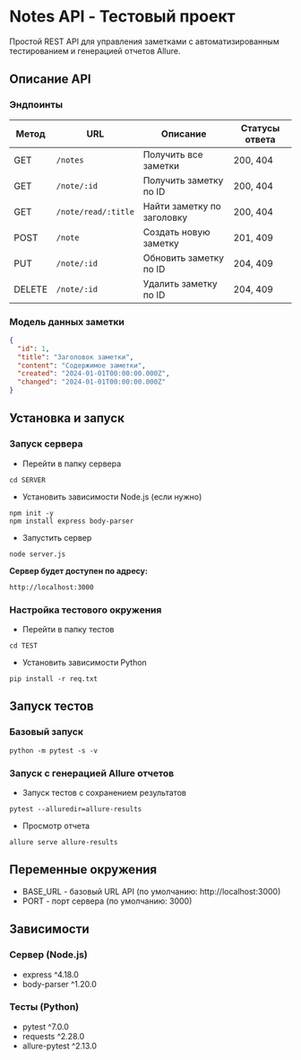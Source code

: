 # Notes API - Тестовый проект

Простой REST API для управления заметками с автоматизированным тестированием и генерацией отчетов Allure.

## Описание API

### Эндпоинты

| Метод | URL | Описание | Статусы ответа |
|-------|-----|-----------|----------------|
| GET | `/notes` | Получить все заметки | 200, 404 |
| GET | `/note/:id` | Получить заметку по ID | 200, 404 |
| GET | `/note/read/:title` | Найти заметку по заголовку | 200, 404 |
| POST | `/note` | Создать новую заметку | 201, 409 |
| PUT | `/note/:id` | Обновить заметку по ID | 204, 409 |
| DELETE | `/note/:id` | Удалить заметку по ID | 204, 409 |

### Модель данных заметки

```json
{
  "id": 1,
  "title": "Заголовок заметки",
  "content": "Содержимое заметки",
  "created": "2024-01-01T00:00:00.000Z",
  "changed": "2024-01-01T00:00:00.000Z"
}
```

## Установка и запуск

### Запуск сервера

- Перейти в папку сервера
  
```
cd SERVER 
```

- Установить зависимости Node.js (если нужно)
  
```
npm init -y
npm install express body-parser
```

- Запустить сервер

``` 
node server.js
```
**Сервер будет доступен по адресу:** 
```
http://localhost:3000 
```

### Настройка тестового окружения
 - Перейти в папку тестов
```
cd TEST
```

- Установить зависимости Python
```
pip install -r req.txt
```

## Запуск тестов

### Базовый запуск
```
python -m pytest -s -v
```

### Запуск с генерацией Allure отчетов
- Запуск тестов с сохранением результатов
```
pytest --alluredir=allure-results
```
- Просмотр отчета
```
allure serve allure-results
```

## Переменные окружения
- BASE_URL - базовый URL API (по умолчанию: http://localhost:3000)
- PORT - порт сервера (по умолчанию: 3000)


## Зависимости
### Сервер (Node.js)
- express ^4.18.0
- body-parser ^1.20.0

### Тесты (Python)
- pytest ^7.0.0
- requests ^2.28.0
- allure-pytest ^2.13.0
 




